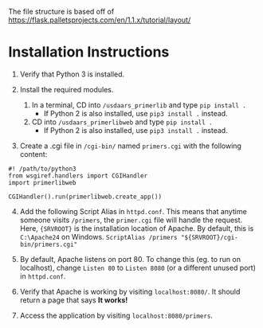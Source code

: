 The file structure is based off of
https://flask.palletsprojects.com/en/1.1.x/tutorial/layout/

Installation Instructions
===========================

1) Verify that Python 3 is installed.
2) Install the required modules.
    1) In a terminal, CD into `/usdaars_primerlib` and type `pip install .`
        * If Python 2 is also installed, use `pip3 install .` instead.
    2) CD into `/usdaars_primerlibweb` and type `pip install .`
        * If Python 2 is also installed, use `pip3 install .` instead.

3) Create a .cgi file in `/cgi-bin/` named `primers.cgi` with the following content:
```
#! /path/to/python3
from wsgiref.handlers import CGIHandler
import primerlibweb

CGIHandler().run(primerlibweb.create_app())
```

4) Add the following Script Alias in `httpd.conf`. This means that anytime someone visits `/primers`, the `primer.cgi` file will handle the request. Here, `{SRVROOT}` is the installation location of Apache. By default, this is `C:\Apache24` on Windows.
`ScriptAlias /primers "${SRVROOT}/cgi-bin/primers.cgi"`

5) By default, Apache listens on port 80. To change this (eg. to run on localhost), change `Listen 80` to `Listen 8080` (or a different unused port) in `httpd.conf`.

6) Verify that Apache is working by visiting `localhost:8080/`. It should return a page that says **It works!**

7) Access the application by visiting `localhost:8080/primers`.
